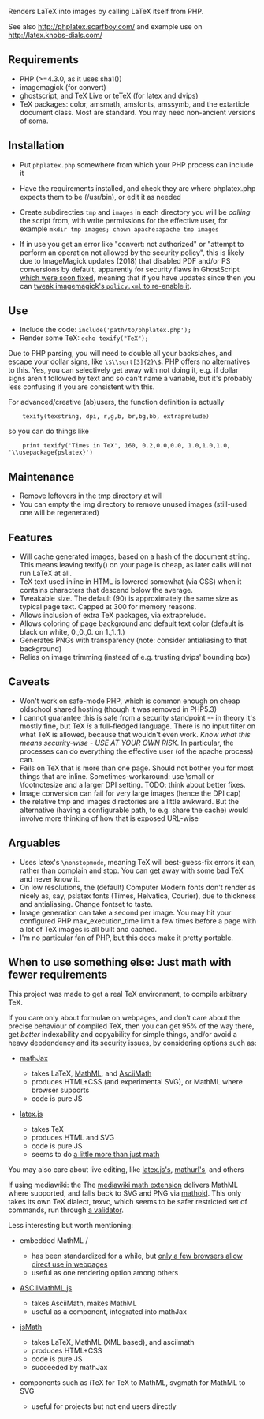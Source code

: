
Renders LaTeX into images by calling LaTeX itself from PHP.

See also http://phplatex.scarfboy.com/ and example use on http://latex.knobs-dials.com/


## Requirements
- PHP                                    (>=4.3.0, as it uses sha1())
- imagemagick                            (for convert)
- ghostscript, and TeX Live or teTeX     (for latex and dvips)
- TeX packages: color, amsmath, amsfonts, amssymb, and the extarticle document class.
  Most are standard.   You may need non-ancient versions of some.


## Installation
- Put `phplatex.php` somewhere from which your PHP process can include it
- Have the requirements installed, and check they are where phplatex.php expects them to be (/usr/bin), or edit it as needed
- Create subdirecties `tmp` and `images` in each directory you will be *calling* the script from, with write permissions for the effective user, for example `mkdir tmp images; chown apache:apache tmp images`

- If in use you get an error like "convert: not authorized" or "attempt to perform an operation not allowed by the security policy", this is likely due to ImageMagick updates (2018) that disabled PDF and/or PS conversions by default, apparently for security flaws in GhostScript [which were soon fixed](https://www.kb.cert.org/vuls/id/332928/), meaning that if you have updates since then you can [tweak imagemagick's `policy.xml` to re-enable it](https://www.google.com/search?q=convert%3A+not+authorized+policy.xml).


## Use
- Include the code:   `include('path/to/phplatex.php');`
- Render some TeX: `echo texify("TeX");`

Due to PHP parsing, you will need to double all your backslahes, and escape your dollar signs, like `\$\\sqrt[3]{2}\$`.
PHP offers no alternatives to this. 
Yes, you can selectively get away with not doing it, e.g. if dollar signs aren't followed by text and so can't name a variable, but it's probably less confusing if you are consistent with this.


For advanced/creative (ab)users, the function definition is actually

        texify(texstring, dpi, r,g,b, br,bg,bb, extraprelude)
so you can do things like

        print texify('Times in TeX', 160, 0.2,0.0,0.0, 1.0,1.0,1.0, '\\usepackage{pslatex}')


## Maintenance
- Remove leftovers in the tmp directory at will
- You can empty the img directory to remove unused images (still-used one will be regenerated)


## Features
- Will cache generated images, based on a hash of the document string.
  This means leaving texify() on your page is cheap, as later calls will not run LaTeX at all.
- TeX text used inline in HTML is lowered somewhat (via CSS) when it contains characters that descend below the average.
- Tweakable size. The default (90) is approximately the same size as typical page text. Capped at 300 for memory reasons.
- Allows inclusion of extra TeX packages, via extraprelude.
- Allows coloring of page background and default text color   (default is black on white, 0.,0.,0. on 1.,1.,1.)
- Generates PNGs with transparency (note: consider antialiasing to that background)
- Relies on image trimming (instead of e.g. trusting dvips' bounding box)


## Caveats
- Won't work on safe-mode PHP, which is common enough on cheap oldschool shared hosting (though it was removed in PHP5.3)
- I cannot guarantee this is safe from a security standpoint -- in theory it's mostly fine, but TeX *is* a full-fledged language.
  There is no input filter on what TeX is allowed, because that wouldn't even work. *Know what this means security-wise - USE AT YOUR OWN RISK*.
  In particular, the processes can do everything the effective user (of the apache process) can.
- Fails on TeX that is more than one page.
  Should not bother you for most things that are inline.
  Sometimes-workaround: use \small or \footnotesize and a larger DPI setting.
  TODO: think about better fixes.
- Image conversion can fail for very large images  (hence the DPI cap)
- the relative tmp and images directories are a little awkward. But the alternative (having a configurable path, to e.g. share the cache) would involve more thinking of how that is exposed URL-wise


## Arguables
- Uses latex's `\nonstopmode`, meaning TeX will best-guess-fix errors it can, rather than complain and stop. You can get away with some bad TeX and never know it.
- On low resolutions, the (default) Computer Modern fonts don't render as nicely as, say, pslatex fonts 
  (Times, Helvatica, Courier), due to thickness and antialiasing. Change fontset to taste.
- Image generation can take a second per image. You may hit your configured PHP max_execution_time limit a few times before
  a page with a lot of TeX images is all built and cached.
- I'm no particular fan of PHP, but this does make it pretty portable.



## When to use something else: Just math with fewer requirements

This project was made to get a real TeX environment, to compile arbitrary TeX.

If you care only about formulae on webpages, and don't care about the precise behaviour of compiled TeX, then you can get 95% of the way there, get _better_ indexability and copyability for simple things, and/or avoid a heavy depdendency and its security issues, by considering options such as:

- [mathJax](https://www.mathjax.org/)
  - takes LaTeX, [MathML](https://en.wikipedia.org/wiki/MathML), and [AsciiMath](https://en.wikipedia.org/wiki/AsciiMath) 
  - produces HTML+CSS (and experimental SVG), or MathML where browser supports
  - code is pure JS

- [latex.js](https://latex.js.org/)
  - takes TeX
  - produces HTML and SVG
  - code is pure JS
  - seems to do [a little more than just math](https://latex.js.org/playground.html)


You may also care about live editing, like [latex.js's](https://latex.js.org/playground.html), [mathurl's](http://mathurl.com/), and others


If using mediawiki: the The [mediawiki math extension](https://www.mediawiki.org/wiki/Extension:Math) delivers MathML where supported, and falls back to SVG and PNG via [mathoid](https://github.com/wikimedia/mathoid). This only takes its own TeX dialect, texvc, which seems to be safer restricted set of commands, run through [a validator](https://github.com/wikimedia/mediawiki-services-texvcjs).


Less interesting but worth mentioning:
- embedded MathML / <math> element 
  - has been standardized for a while, but [only a few browsers allow direct use in webpages](https://caniuse.com/mathml)
  - useful as one rendering option among others

- [ASCIIMathML.js](https://mathcs.chapman.edu/~jipsen/mathml/asciimath.html)
  - takes AsciiMath, makes MathML
  - useful as a component, integrated into mathJax

- [jsMath](http://www.math.union.edu/~dpvc/jsmath/)
  - takes LaTeX, MathML (XML based), and asciimath
  - produces HTML+CSS 
  - code is pure JS
  - succeeded by mathJax

- components such as iTeX for TeX to MathML, svgmath for MathML to SVG
  - useful for projects but not end users directly

